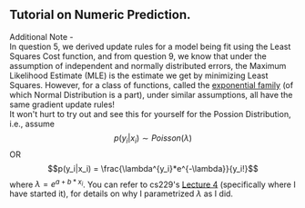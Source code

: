 ## Tutorial on Numeric Prediction.

Additional Note - <br>
In question 5, we derived update rules for a model being fit using the Least Squares Cost function, and from question 9, we know that under the assumption of independent and normally distributed errors, the Maximum Likelihood Estimate (MLE) is the estimate we get by minimizing Least Squares. However, for a class of functions, called the <a href="https://en.wikipedia.org/wiki/Exponential_family">exponential family</a> (of which Normal Distribution is a part), under similar assumptions, all have the same gradient update rules! <br>
It won't hurt to try out and see this for yourself for the Possion Distribution, i.e., assume <br>
$$p(y_i|x_i) \sim Poisson(\lambda)$$
OR
$$p(y_i|x_i) = \frac{\lambda^{y_i}*e^{-\lambda}}{y_i!}$$
where $\lambda = e^{a + b*x_i}$.
You can refer to cs229's <a href="https://youtu.be/iZTeva0WSTQ?si=sZVZeiaRc5fgwIvD&t=2899">Lecture 4</a> (specifically where I have started it), for details on why I parametrized $\lambda$ as I did. 
